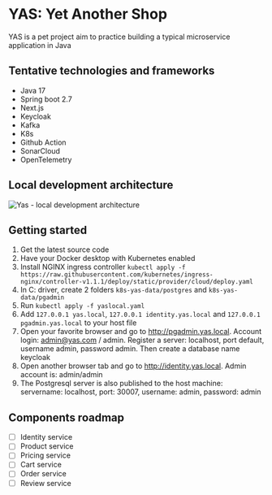 # YAS: Yet Another Shop

YAS is a pet project aim to practice building a typical microservice application in Java

## Tentative technologies and frameworks

- Java 17
- Spring boot 2.7
- Next.js
- Keycloak
- Kafka
- K8s
- Github Action
- SonarCloud
- OpenTelemetry

## Local development architecture

![Yas - local development architecture](https://raw.githubusercontent.com/nashtech-garage/yas/main/yas_architecture_local.png)

## Getting started

1. Get the latest source code
1. Have your Docker desktop with Kubernetes enabled
1. Install NGINX ingress controller `kubectl apply -f https://raw.githubusercontent.com/kubernetes/ingress-nginx/controller-v1.1.1/deploy/static/provider/cloud/deploy.yaml`
1. In C: driver, create 2 folders `k8s-yas-data/postgres` and `k8s-yas-data/pgadmin`
1. Run `kubectl apply -f yaslocal.yaml`
1. Add `127.0.0.1 yas.local`,   `127.0.0.1 identity.yas.local` and `127.0.0.1 pgadmin.yas.local` to your host file
1. Open your favorite browser and go to  http://pgadmin.yas.local. Account login: admin@yas.com / admin. Register a server: localhost, port default, username admin, password admin. Then create a database name keycloak
1. Open another browser tab and go to http://identity.yas.local. Admin account is: admin/admin
1. The Postgresql server is also published to the host machine: servername: localhost, port: 30007, username: admin, password: admin


## Components roadmap
- [ ] Identity service
- [ ] Product service
- [ ] Pricing service
- [ ] Cart service
- [ ] Order service
- [ ] Review service

